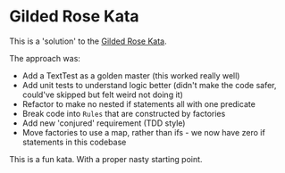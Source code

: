 # Gilded Rose Kata

This is a 'solution' to the [Gilded Rose Kata](GildedRoseRequirements.txt).

The approach was:

* Add a TextTest as a golden master (this worked really well)
* Add unit tests to understand logic better (didn't make the code safer, could've skipped but felt weird not doing it)
* Refactor to make no nested if statements all with one predicate
* Break code into `Rules` that are constructed by factories
* Add new 'conjured' requirement (TDD style)
* Move factories to use a map, rather than ifs - we now have zero if statements in this codebase

This is a fun kata. With a proper nasty starting point.